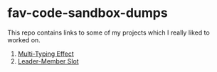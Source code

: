 # fav-code-sandbox-dumps
This repo contains links to some of my projects which I really liked to worked on. 

1. [Multi-Typing Effect](https://codesandbox.io/s/multi-typing-g2dxp4)
2. [Leader-Member Slot](https://codesandbox.io/s/delicate-sun-cxv8x9)
